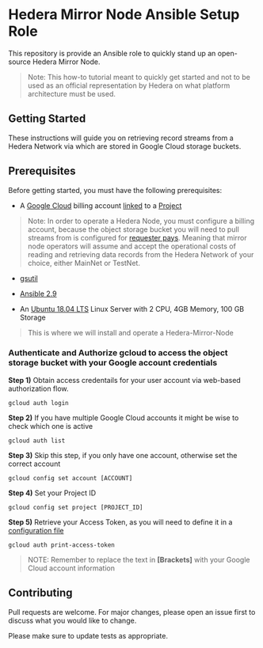 # Hedera Mirror Node Ansible Setup Role

This repository is provide an Ansible role to quickly stand up an open-source Hedera Mirror Node. 
> Note: This how-to tutorial meant to quickly get started and not to be used as an official representation by Hedera on what platform architecture must be used.

## Getting Started

These instructions will guide you on retrieving record streams from a Hedera Network via which are stored in Google Cloud storage buckets.

## Prerequisites

Before getting started, you must have the following prerequisites:

* A [Google Cloud](https://cloud.google.com/) billing account [linked](https://cloud.google.com/billing/docs/how-to/manage-billing-account) to a [Project](https://cloud.google.com/resource-manager/docs/creating-managing-projects)

> Note: In order to operate a Hedera Node, you must configure a billing account, because the object storage bucket you will need to pull streams from is configured for  [requester pays](https://cloud.google.com/storage/docs/requester-pays). 
Meaning that mirror node operators will assume and accept the operational costs of reading and retrieving data records from the Hedera Network of your choice, either MainNet or TestNet.

* [gsutil](https://cloud.google.com/storage/docs/gsutil)

* [Ansible 2.9](https://docs.ansible.com/ansible/latest/installation_guide/intro_installation.html)

* An [Ubuntu 18.04 LTS](https://releases.ubuntu.com/18.04.4/) Linux Server with 2 CPU, 4GB Memory, 100 GB Storage
> This is where we will install and operate a Hedera-Mirror-Node

### Authenticate and Authorize gcloud to access the object storage bucket with your Google account credentials
**Step 1)** Obtain access credentails for your user account via web-based authorization flow.
```console
gcloud auth login
```
**Step 2)** If you have multiple Google Cloud accounts it might be wise to check which one is active
```console
gcloud auth list
```
**Step 3)** Skip this step, if you only have one account, otherwise set the correct account
```console
gcloud config set account [ACCOUNT]
```
**Step 4)** Set your Project ID
```console
gcloud config set project [PROJECT_ID]
```
**Step 5)** Retrieve your Access Token, as you will need to define it in a [configuration file](files/application.yml)
```console
gcloud auth print-access-token
```

> NOTE: Remember to replace the text in **[Brackets]** with your Google Cloud account information



## Contributing
Pull requests are welcome. For major changes, please open an issue first to discuss what you would like to change.

Please make sure to update tests as appropriate.